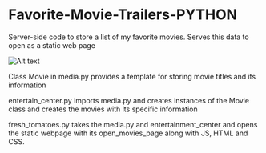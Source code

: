 # Favorite-Movie-Trailers-PYTHON
Server-side code to store a list of my favorite movies. Serves this data to open as a static web page

![Alt text](http://i.imgur.com/ABktyHu.png "preview")

Class Movie in media.py provides a template for storing movie titles and its information

entertain_center.py imports media.py and creates instances of the Movie class and creates the movies with its specific information

fresh_tomatoes.py takes the media.py and entertainment_center and opens the static webpage with its open_movies_page along with JS, HTML and CSS.

